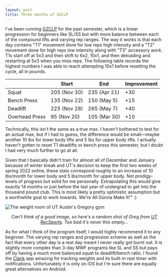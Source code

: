 ```yaml
---
layout: post
title: Three months of GZCLP
---
```


I've been running [GZCLP](https://thefitness.wiki/routines/gzclp/) for the past semester, which is a linear progression for beginners like SL/SS but with more balance between each of the compound lifts and varying rep ranges. The way it works is that each day contains "T1" movement done for low reps high intensity and a "T2" movement done for high reps low intensity along with "T3" accessory work. T1s start off at 5x3 and then shift to 6x2, 10x1, and then deloading and restarting at 5x3 when you miss reps. The following table records the highest numbers I was able to reach attempting 10x1 before resetting the cycle, all in pounds.

|                | Start        | End          | Improvement |
|----------------|--------------|--------------|-------------|
| Squat          | 205 (Nov 30) | 235 (Apr 21) | +30         |
| Bench Press    | 135 (Nov 22) | 150 (May 5)  | +15         |
| Deadlift       | 225 (Nov 28) | 265 (May 7)  | +40         |
| Overhead Press | 95 (Nov 20)  | 105 (Mar 30) | +10         |

Technically, this isn't the same as a true max. I haven't bothered to test for an actual max, but if I had to guess, the difference would be small—maybe another 10 lbs for lower body lifts and 5 lbs for upper body lifts. I actually haven't gotten to reset T1 deadlifts or bench press this semester, but I doubt I had very much further to go at all.

Given that I basically didn't train for almost all of December and January because of winter break and UT's decision to keep the first two weeks of spring 2022 online, these stats correspond roughly to an increase of 10 lbs/month for lower body and 5 lbs/month for upper body. Not prodigy-levels of progress but solid for me personally. Extrapolating this would give exactly 14 months or just before the last year of undergrad to get into the thousand pound club. This is most likely a pretty optimistic assumption but a worthwhile goal to work towards. We're All Gonna Make It!™ :)

![The weight room of UT Austin's Gregory gym](https://photos.smugmug.com/photos/i-Xzz6cvc/0/X3/i-Xzz6cvc-X3.jpg)
<p align="center"><em>Can't think of a good image, so here's a random shot of Greg from <a href="https://recsports.smugmug.com/Facilities/Gregory-Gym/Website-Gallery/">UT RecSports</a>. Too bad it's never this empty...</em></p>

As for what I think of the program itself, I would highly recommend it to any beginner. The varying rep ranges and progression scheme as well as the fact that every other day is a rest day meant I never really got burnt out. It is slightly more complex than 3-day MWF programs like SL and SS but pays off by having a much more balanced squat to deadlift/bench ratio. I found the [Clank](https://apps.apple.com/us/app/clank-weight-lifting/id1455163991) app amazing for tracking weights and its built-in rest timer with notifications. Unfortunately it is only on iOS but I'm sure there are equally great alternatives on Android.
